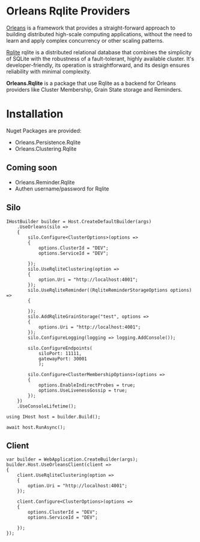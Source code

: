 
# Orleans Rqlite Providers
[Orleans](https://github.com/dotnet/orleans) is a framework that provides a straight-forward approach to building distributed high-scale computing applications, without the need to learn and apply complex concurrency or other scaling patterns. 

[Rqlite](https://www.Rqlite.io/) rqlite is a distributed relational database that combines the simplicity of SQLite with the robustness of a fault-tolerant, highly available cluster. It's developer-friendly, its operation is straightforward, and its design ensures reliability with minimal complexity.

**Orleans.Rqlite** is a package that use Rqlite as a backend for Orleans providers like Cluster Membership, Grain State storage and Reminders. 

# Installation 
Nuget Packages are provided:
- Orleans.Persistence.Rqlite
- Orleans.Clustering.Rqlite

## Coming soon
- Orleans.Reminder.Rqlite
- Authen username/password for Rqlite
  
## Silo
```
IHostBuilder builder = Host.CreateDefaultBuilder(args)
    .UseOrleans(silo =>
    {
        silo.Configure<ClusterOptions>(options =>
        {
            options.ClusterId = "DEV";
            options.ServiceId = "DEV";

        });
        silo.UseRqliteClustering(option =>
        {
            option.Uri = "http://localhost:4001";
        });
        silo.UseRqliteReminder((RqliteReminderStorageOptions options) =>
        {

        });
        silo.AddRqliteGrainStorage("test", options =>
        {
            options.Uri = "http://localhost:4001";
        });
        silo.ConfigureLogging(logging => logging.AddConsole());

        silo.ConfigureEndpoints(
            siloPort: 11111,
            gatewayPort: 30001
            );

        silo.Configure<ClusterMembershipOptions>(options =>
        {
            options.EnableIndirectProbes = true;
            options.UseLivenessGossip = true;
        });
    })
    .UseConsoleLifetime();

using IHost host = builder.Build();

await host.RunAsync();
```

## Client 
```
var builder = WebApplication.CreateBuilder(args);
builder.Host.UseOrleansClient(client =>
{
    client.UseRqliteClustering(option =>
    {
        option.Uri = "http://localhost:4001";
    });

    client.Configure<ClusterOptions>(options =>
    {
        options.ClusterId = "DEV";
        options.ServiceId = "DEV";

    });
});

```
